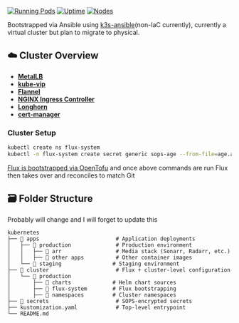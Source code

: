[![Running Pods](https://img.shields.io/endpoint?url=https://prom-metrics.mafyuh.dev/cluster_pods_running&label=Running%20Pods&color=blue&logo=kubernetes)](https://github.com/mafyuh/iac)
[![Uptime](https://img.shields.io/endpoint?url=https://prom-metrics.mafyuh.dev/cluster_uptime_days&label=Uptime&color=blue&logo=kubernetes)](https://github.com/mafyuh/iac)
[![Nodes](https://img.shields.io/endpoint?url=https://prom-metrics.mafyuh.dev/cluster_node_count&label=Nodes&color=blue&logo=kubernetes)](https://github.com/mafyuh/iac)

Bootstrapped via Ansible using [k3s-ansible](https://technotim.live/posts/k3s-etcd-ansible/)(non-IaC currently), currently a virtual cluster but plan to migrate to physical.

## ☁️ Cluster Overview

* **[MetalLB](https://metallb.universe.tf/)**
* **[kube-vip](https://kube-vip.io/)**
* **[Flannel](https://github.com/flannel-io/flannel)**
* **[NGINX Ingress Controller](https://kubernetes.github.io/ingress-nginx/)**
* **[Longhorn](https://longhorn.io/)**
* **[cert-manager](https://cert-manager.io/)**


### Cluster Setup
```bash
kubectl create ns flux-system
kubectl -n flux-system create secret generic sops-age --from-file=age.agekey=/home/$USER/.sops/key.txt
```
[Flux is bootstrapped via OpenTofu](https://github.com/Mafyuh/iac/blob/main/terraform/flux/main.tf) and once above commands are run Flux then takes over and reconciles to match Git

## 🗃️ Folder Structure
Probably will change and I will forget to update this

```shell
kubernetes
├── 📁 apps                        # Application deployments
│   ├── 📁 production              # Production environment
│   │   ├── 📁 arr                 # Media stack (Sonarr, Radarr, etc.)
│   │   ├── 📁 other apps          # Other container images
│   └── 📁 staging                # Staging environment
├── 📁 cluster                     # Flux + cluster-level configuration
│   └── 📁 production
│       ├── 📁 charts             # Helm chart sources
│       ├── 📁 flux-system        # Flux bootstrapping
│       ├── 📁 namespaces         # Cluster namespaces
├── 📁 secrets                     # SOPS-encrypted secrets
├── kustomization.yaml            # Top-level entrypoint
└── README.md

```



